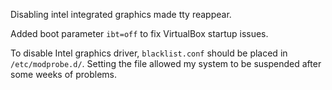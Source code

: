 Disabling intel integrated graphics made tty reappear.

Added boot parameter `ibt=off` to fix VirtualBox startup issues.

To disable Intel graphics driver, `blacklist.conf` should be placed in `/etc/modprobe.d/`.
Setting the file allowed my system to be suspended after some weeks of problems.
